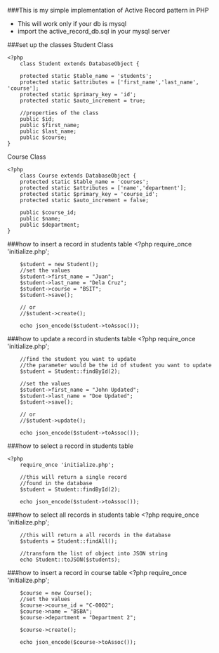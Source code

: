 ###This is my simple implementation of Active Record pattern in PHP

- This will work only if your db is mysql
- import the active_record_db.sql in your mysql server

###set up the classes
Student Class

    <?php
		class Student extends DatabaseObject {

		protected static $table_name = 'students';
		protected static $attributes = ['first_name','last_name', 'course'];
        protected static $primary_key = 'id';
        protected static $auto_increment = true;

        //properties of the class
		public $id;
		public $first_name;
		public $last_name;
		public $course;
	}

Course Class

	<?php
		class Course extends DatabaseObject {
		protected static $table_name = 'courses';
		protected static $attributes = ['name','department'];
        protected static $primary_key = 'course_id';
        protected static $auto_increment = false;

        public $course_id;
        public $name;
        public $department;
	}

###how to insert a record in students table
	<?php
		require_once 'initialize.php';

		$student = new Student();
		//set the values
		$student->first_name = "Juan";
		$student->last_name = "Dela Cruz";
		$student->course = "BSIT";
		$student->save();

		// or
		//$student->create();

		echo json_encode($student->toAssoc());

###how to update a record in students table
	<?php
		require_once 'initialize.php';

		//find the student you want to update
		//the parameter would be the id of student you want to update
		$student = Student::findById(2);

		//set the values
		$student->first_name = "John Updated";
		$student->last_name = "Doe Updated";
		$student->save();

		// or
		//$student->update();

		echo json_encode($student->toAssoc());

###how to select a record in students table

	<?php
		require_once 'initialize.php';

		//this will return a single record
		//found in the database
		$student = Student::findById(2);

		echo json_encode($student->toAssoc());

###how to select all records in students table
	<?php
		require_once 'initialize.php';

		//this will return a all records in the database
		$students = Student::findAll();

		//transform the list of object into JSON string
		echo Student::toJSON($students);

###how to insert a record in course table
	<?php
		require_once 'initialize.php';

		$course = new Course();
		//set the values
		$course->course_id = "C-0002";
		$course->name = "BSBA";
		$course->department = "Department 2";

		$course->create();

		echo json_encode($course->toAssoc());
